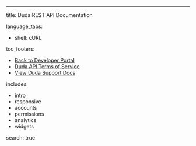 ---
title: Duda REST API Documentation

language_tabs:
  - shell: cURL

toc_footers:
  - <a href='/developers/'>Back to Developer Portal</a>
  - <a href='/developers/rest-api/api-terms'>Duda API Terms of Service</a>
  - <a href='https://help.dudamobile.com/' target="_blank">View Duda Support Docs</a>

includes:
  - intro
  - responsive
  - accounts
  - permissions
  - analytics
  - widgets

search: true
